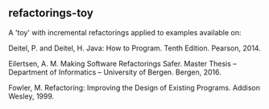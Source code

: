## refactorings-toy
A 'toy' with incremental refactorings applied to examples available on:

Deitel, P. and Deitel, H. Java: How to Program. Tenth Edition. Pearson, 2014.

Eilertsen, A. M. Making Software Refactorings Safer. Master Thesis – Department of Informatics – University of Bergen.  Bergen, 2016.

Fowler, M. Refactoring: Improving the Design of Existing Programs. Addison Wesley, 1999.
